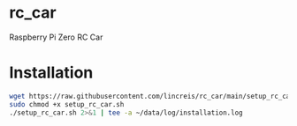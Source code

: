 # rc_car
Raspberry Pi Zero RC Car

# Installation

```bash
wget https://raw.githubusercontent.com/lincreis/rc_car/main/setup_rc_car.sh
sudo chmod +x setup_rc_car.sh
./setup_rc_car.sh 2>&1 | tee -a ~/data/log/installation.log
